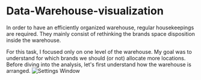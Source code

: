 # Data-Warehouse-visualization

In order to have an efficiently organized warehouse, regular housekeepings are required. They mainly consist of rethinking the brands space disposition inside the warehouse.

For this task, I focused only on one level of the warehouse. My goal was to understand for which brands we should (or not) allocate more locations. 
Before diving into the analysis, let's first understand how the warehouse is arranged.
![Settings Window](https://github.com/BriceChivu/Data-Warehouse-visualization/blob/master/layout%20lvl4%20screenshot.png)
